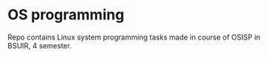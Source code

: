 # OS programming
Repo contains Linux system programming tasks made in course of OSISP in BSUIR, 4 semester.

